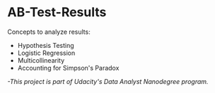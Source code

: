 # AB-Test-Results

Concepts  to analyze results:
- Hypothesis Testing
- Logistic Regression
- Multicollinearity
- Accounting for Simpson's Paradox

*-This project is part of Udacity's Data Analyst Nanodegree program.*
